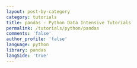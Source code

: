```yaml
---
layout: post-by-category
category: tutorials
title: pandas - Python Data Intensive Tutorials
permalink: /tutorials/python/pandas
comments: 'false'
author_profile: 'false'
language: python
library: pandas
langSide: 'true'
---
```

